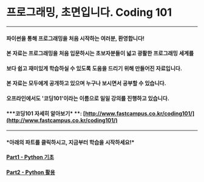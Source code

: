 # 프로그래밍, 초면입니다. Coding 101

---

#### 파이썬을 통해 프로그래밍을 처음 시작하는 여러분, 환영합니다!

#### 본 자료는 프로그래밍을 처음 입문하시는 초보자분들이 넓고 광활한 프로그래밍 세계를

#### 보다 쉽고 재미있게 학습하실 수 있도록 도움을 드리기 위해 만들어진 자료입니다.

#### 본 자료는 모두에게 공개하고 있으며 누구나 보시면서 공부할 수 있습니다.

#### 오프라인에서도 '코딩101'이라는 이름으로 일일 강의를 진행하고 있습니다.

#### \***코딩101 자세히 알아보기\* **: [http://www.fastcampus.co.kr/coding101/](http://www.fastcampus.co.kr/coding101/)

---

#### **\*아래의 파트를 클릭하시고, 지금부터 학습을 시작하세요!\***

#### [Part1 - Python 기초](/part1/README.md)

#### [Part2 - Python 활용](/part2/part2-python-intro.md)

#### 



